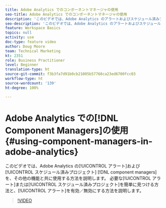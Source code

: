 ```yaml
---
title: Adobe Analytics でのコンポーネントマネージャの使用
seo-title: Adobe Analytics でのコンポーネントマネージャの使用
description: 'このビデオでは、Adobe Analytics のアラートおよびスケジュール済みプロジェクトコンポーネントマネージャと、その他の機能の使用方法を説明します。 必要なアラートまたはスケジュール済みプロジェクトを簡単に見つける方法、およびアラートを有効／無効にする方法を説明します。 '
seo-description: 'このビデオでは、Adobe Analytics のアラートおよびスケジュール済みプロジェクトコンポーネントマネージャと、その他の機能の使用方法を説明します。 必要なアラートまたはスケジュール済みプロジェクトを簡単に見つける方法、およびアラートを有効／無効にする方法を説明します。 '
feature: Workspace Basics
topics: null
activity: use
doc-type: feature video
author: Doug Moore
team: Technical Marketing
kt: 2351
role: Business Practitioner
level: Beginner
translation-type: ht
source-git-commit: f3b3fa7d91b0cb21005b57768ca23ed6700fcc03
workflow-type: ht
source-wordcount: '139'
ht-degree: 100%

---
```



# Adobe Analytics での[!DNL Component Managers]の使用 {#using-component-managers-in-adobe-analytics}

このビデオでは、Adobe Analytics の[!UICONTROL アラート]および[!UICONTROL スケジュール済みプロジェクト] [!DNL component managers]を、その他の機能と共に使用する方法を説明します。 必要な[!UICONTROL アラート]または[!UICONTROL スケジュール済みプロジェクト]を簡単に見つける方法と、[!UICONTROL アラート]を有効／無効にする方法を説明します。

>[!VIDEO](https://video.tv.adobe.com/v/24068/?quality=12)